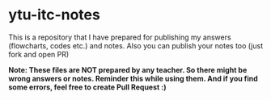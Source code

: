 # ytu-itc-notes

This is a repository that I have prepared for publishing my answers (flowcharts, codes etc.) and notes. Also you can publish your notes too (just fork and open PR)

**Note: These files are NOT prepared by any teacher. So there might be wrong answers or notes. Reminder this while using them. And if you find some errors, feel free to create Pull Request :)**
